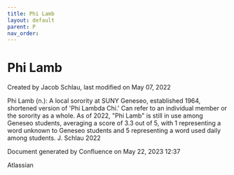 ```yaml
---
title: Phi Lamb
layout: default
parent: P
nav_order:
---
```


# Phi Lamb

Created by  Jacob Schlau, last modified on May 07, 2022

Phi Lamb (n.): A local sorority at SUNY Geneseo, established 1964, shortened version of 'Phi Lambda Chi.' Can refer to an individual member or the sorority as a whole. As of 2022, &quot;Phi Lamb&quot; is still in use among Geneseo students, averaging a score of 3.3 out of 5, with 1 representing a word unknown to Geneseo students and 5 representing a word used daily among students. J. Schlau 2022

Document generated by Confluence on May 22, 2023 12:37

Atlassian
